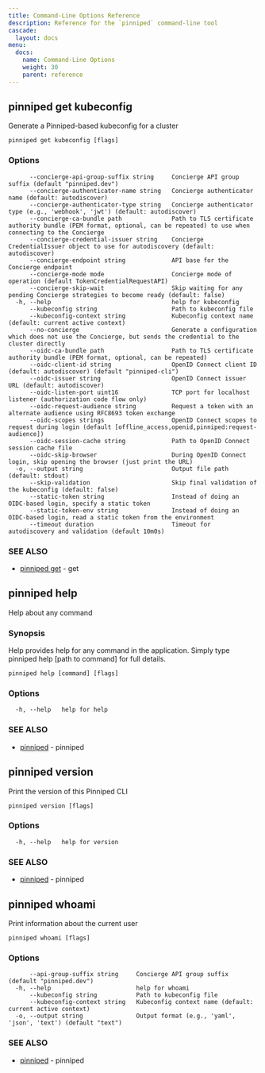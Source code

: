 ```yaml
---
title: Command-Line Options Reference
description: Reference for the `pinniped` command-line tool
cascade:
  layout: docs
menu:
  docs:
    name: Command-Line Options
    weight: 30
    parent: reference
---
```


## pinniped get kubeconfig

Generate a Pinniped-based kubeconfig for a cluster

```
pinniped get kubeconfig [flags]
```

### Options

```
      --concierge-api-group-suffix string     Concierge API group suffix (default "pinniped.dev")
      --concierge-authenticator-name string   Concierge authenticator name (default: autodiscover)
      --concierge-authenticator-type string   Concierge authenticator type (e.g., 'webhook', 'jwt') (default: autodiscover)
      --concierge-ca-bundle path              Path to TLS certificate authority bundle (PEM format, optional, can be repeated) to use when connecting to the Concierge
      --concierge-credential-issuer string    Concierge CredentialIssuer object to use for autodiscovery (default: autodiscover)
      --concierge-endpoint string             API base for the Concierge endpoint
      --concierge-mode mode                   Concierge mode of operation (default TokenCredentialRequestAPI)
      --concierge-skip-wait                   Skip waiting for any pending Concierge strategies to become ready (default: false)
  -h, --help                                  help for kubeconfig
      --kubeconfig string                     Path to kubeconfig file
      --kubeconfig-context string             Kubeconfig context name (default: current active context)
      --no-concierge                          Generate a configuration which does not use the Concierge, but sends the credential to the cluster directly
      --oidc-ca-bundle path                   Path to TLS certificate authority bundle (PEM format, optional, can be repeated)
      --oidc-client-id string                 OpenID Connect client ID (default: autodiscover) (default "pinniped-cli")
      --oidc-issuer string                    OpenID Connect issuer URL (default: autodiscover)
      --oidc-listen-port uint16               TCP port for localhost listener (authorization code flow only)
      --oidc-request-audience string          Request a token with an alternate audience using RFC8693 token exchange
      --oidc-scopes strings                   OpenID Connect scopes to request during login (default [offline_access,openid,pinniped:request-audience])
      --oidc-session-cache string             Path to OpenID Connect session cache file
      --oidc-skip-browser                     During OpenID Connect login, skip opening the browser (just print the URL)
  -o, --output string                         Output file path (default: stdout)
      --skip-validation                       Skip final validation of the kubeconfig (default: false)
      --static-token string                   Instead of doing an OIDC-based login, specify a static token
      --static-token-env string               Instead of doing an OIDC-based login, read a static token from the environment
      --timeout duration                      Timeout for autodiscovery and validation (default 10m0s)
```

### SEE ALSO

* [pinniped get]()	 - get

## pinniped help

Help about any command

### Synopsis

Help provides help for any command in the application.
Simply type pinniped help [path to command] for full details.

```
pinniped help [command] [flags]
```

### Options

```
  -h, --help   help for help
```

### SEE ALSO

* [pinniped]()	 - pinniped

## pinniped version

Print the version of this Pinniped CLI

```
pinniped version [flags]
```

### Options

```
  -h, --help   help for version
```

### SEE ALSO

* [pinniped]()	 - pinniped

## pinniped whoami

Print information about the current user

```
pinniped whoami [flags]
```

### Options

```
      --api-group-suffix string     Concierge API group suffix (default "pinniped.dev")
  -h, --help                        help for whoami
      --kubeconfig string           Path to kubeconfig file
      --kubeconfig-context string   Kubeconfig context name (default: current active context)
  -o, --output string               Output format (e.g., 'yaml', 'json', 'text') (default "text")
```

### SEE ALSO

* [pinniped]()	 - pinniped

